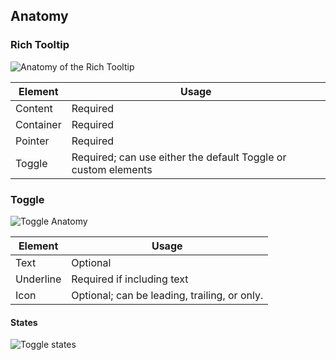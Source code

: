 ## Anatomy

### Rich Tooltip

![Anatomy of the Rich Tooltip](/assets/components/rich-tooltip/rich-tooltip-anatomy.png)

| Element          | Usage    |
|------------------|----------|
| Content          | Required |
| Container        | Required |
| Pointer          | Required |
| Toggle           | Required; can use either the default Toggle or custom elements |

### Toggle

![Toggle Anatomy](/assets/components/rich-tooltip/default-trigger-anatomy.png)

| Element     | Usage                      |
|-------------|----------------------------|
| Text        | Optional                   |
| Underline   | Required if including text |
| Icon        | Optional; can be leading, trailing, or only. |

#### States

![Toggle states](/assets/components/rich-tooltip/toggle-states.png)

